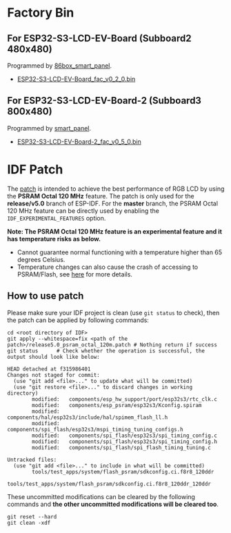 # Factory Bin

## For ESP32-S3-LCD-EV-Board (Subboard2 480x480)

Programmed by [86box_smart_panel](../examples/86box_smart_panel/).

* [ESP32-S3-LCD-EV-Board_fac_v0_2_0.bin](./bin/ESP32-S3-LCD-EV-Board_fac_v0_2_0.bin)

## For ESP32-S3-LCD-EV-Board-2 (Subboard3 800x480)

Programmed by [smart_panel](../examples/smart_panel/).

* [ESP32-S3-LCD-EV-Board-2_fac_v0_5_0.bin](./bin/ESP32-S3-LCD-EV-Board-2_fac_v0_5_0.bin)

# IDF Patch

The [patch](./patch/release5.0_psram_octal_120m.patch) is intended to achieve the best performance of RGB LCD by using the **PSRAM Octal 120 MHz** feature. The patch is only used for the **release/v5.0** branch of ESP-IDF. For the **master** branch, the PSRAM Octal 120 MHz feature can be directly used by enabling the `IDF_EXPERIMENTAL_FEATURES` option.

**Note: The PSRAM Octal 120 MHz feature is an experimental feature and it has temperature risks as below.**
  * Cannot guarantee normal functioning with a temperature higher than 65 degrees Celsius.
  * Temperature changes can also cause the crash of accessing to PSRAM/Flash, see [here](https://docs.espressif.com/projects/esp-idf/en/latest/esp32s3/api-guides/flash_psram_config.html#all-supported-modes-and-speeds) for more details.

## How to use patch

Please make sure your IDF project is clean (use `git status` to check), then the patch can be applied by following commands:

```
cd <root directory of IDF>
git apply --whitespace=fix <path of the patch>/release5.0_psram_octal_120m.patch # Nothing return if success
git status      # Check whether the operation is successful, the output should look like below:

HEAD detached at f315986401
Changes not staged for commit:
  (use "git add <file>..." to update what will be committed)
  (use "git restore <file>..." to discard changes in working directory)
        modified:   components/esp_hw_support/port/esp32s3/rtc_clk.c
        modified:   components/esp_psram/esp32s3/Kconfig.spiram
        modified:   components/hal/esp32s3/include/hal/spimem_flash_ll.h
        modified:   components/spi_flash/esp32s3/mspi_timing_tuning_configs.h
        modified:   components/spi_flash/esp32s3/spi_timing_config.c
        modified:   components/spi_flash/esp32s3/spi_timing_config.h
        modified:   components/spi_flash/spi_flash_timing_tuning.c

Untracked files:
  (use "git add <file>..." to include in what will be committed)
        tools/test_apps/system/flash_psram/sdkconfig.ci.f8r8_120ddr
        tools/test_apps/system/flash_psram/sdkconfig.ci.f8r8_120ddr_120ddr
```

These uncommitted modifications can be cleared by the following commands and **the other uncommitted modifications will be cleared too**.

```
git reset --hard
git clean -xdf
```
